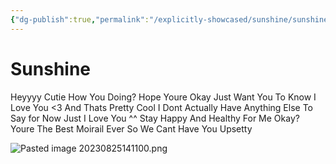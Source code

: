 ```yaml
---
{"dg-publish":true,"permalink":"/explicitly-showcased/sunshine/sunshine/","title":"Sunshie","dgShowLocalGraph":false}
---
```



# Sunshine

Heyyyy Cutie
How You Doing? Hope Youre Okay
Just Want You To Know I Love You <3 And Thats Pretty Cool
I Dont Actually Have Anything Else To Say for Now Just I Love You ^^
Stay Happy And Healthy For Me Okay?
Youre The Best Moirail Ever So We Cant Have You Upsetty

![Pasted image 20230825141100.png](/img/user/images/Pasted%20image%2020230825141100.png)